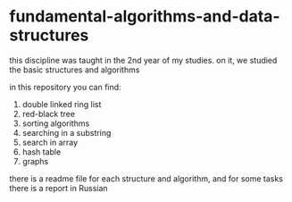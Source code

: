 # fundamental-algorithms-and-data-structures
this discipline was taught in the 2nd year of my studies. on it, we studied the basic structures and algorithms

in this repository you can find:

1. double linked ring list
2. red-black tree
3. sorting algorithms
4. searching in a substring
5. search in array
6. hash table
7. graphs
   
there is a readme file for each structure and algorithm, and for some tasks there is a report in Russian
